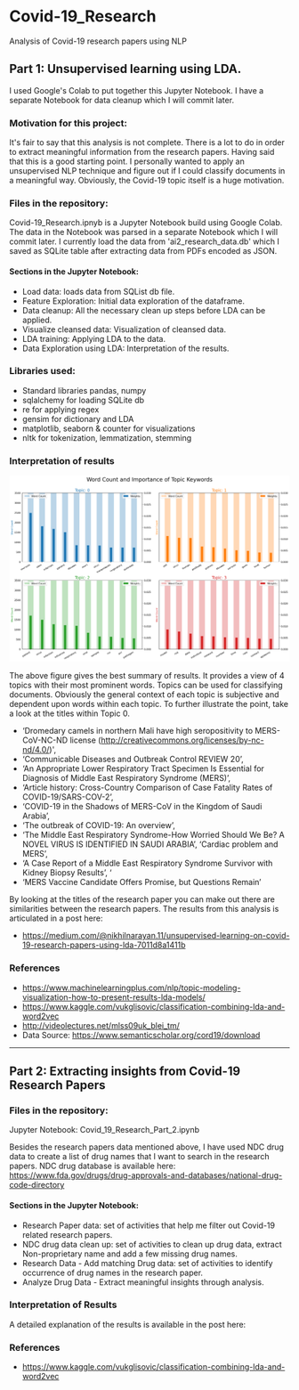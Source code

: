 # Covid-19_Research
Analysis of Covid-19 research papers using NLP

## Part 1: Unsupervised learning using LDA.

I used Google's Colab to put together this Jupyter Notebook. I have a separate Notebook for data cleanup which I will commit later.

### Motivation for this project:
It's fair to say that this analysis is not complete. There is a lot to do in order to extract meaningful information from the research papers. Having said that this is a good starting point. I personally wanted to apply an unsupervised NLP technique and figure out if I could classify documents in a meaningful way. Obviously, the Covid-19 topic itself is a huge motivation.

### Files in the repository:
Covid-19_Research.ipnyb is a Jupyter Notebook build using Google Colab.
The data in the Notebook was parsed in a separate Notebook which I will commit later. I currently load the data from 'ai2_research_data.db' which I saved as SQLite table after extracting data from PDFs encoded as JSON.

#### Sections in the Jupyter Notebook:
- Load data: loads data from SQList db file.
- Feature Exploration: Initial data exploration of the dataframe.
- Data cleanup: All the necessary clean up steps before LDA can be applied.
- Visualize cleansed data: Visualization of cleansed data.
- LDA training: Applying LDA to the data.
- Data Exploration using LDA: Interpretation of the results.

### Libraries used:
- Standard libraries pandas, numpy
- sqlalchemy for loading SQLite db
- re for applying regex
- gensim for dictionary and LDA
- matplotlib, seaborn & counter for visualizations
- nltk for tokenization, lemmatization, stemming

### Interpretation of results
![GitHub Logo](/top4topics.png)

The above figure gives the best summary of results. It provides a view of 4 topics with their most prominent words. Topics can be used for classifying documents. Obviously the general context of each topic is subjective and dependent upon words within each topic. To further illustrate the point, take a look at the titles within Topic 0.

- ‘Dromedary camels in northern Mali have high seropositivity to MERS-CoV-NC-ND license (http://creativecommons.org/licenses/by-nc-nd/4.0/)',
- ‘Communicable Diseases and Outbreak Control REVIEW 20’,
- ‘An Appropriate Lower Respiratory Tract Specimen Is Essential for Diagnosis of Middle East Respiratory Syndrome (MERS)’,
- ‘Article history: Cross-Country Comparison of Case Fatality Rates of COVID-19/SARS-COV-2’,
- ‘COVID-19 in the Shadows of MERS-CoV in the Kingdom of Saudi Arabia’,
- ‘The outbreak of COVID-19: An overview’,
- ‘The Middle East Respiratory Syndrome-How Worried Should We Be? A NOVEL VIRUS IS IDENTIFIED IN SAUDI ARABIA’, ‘Cardiac problem and MERS’,
- ‘A Case Report of a Middle East Respiratory Syndrome Survivor with Kidney Biopsy Results’, ‘
- ‘MERS Vaccine Candidate Offers Promise, but Questions Remain’

By looking at the titles of the research paper you can make out there are similarities between the research papers. The results from this analysis is articulated in a post here:
- https://medium.com/@nikhilnarayan.11/unsupervised-learning-on-covid-19-research-papers-using-lda-7011d8a1411b

### References
- https://www.machinelearningplus.com/nlp/topic-modeling-visualization-how-to-present-results-lda-models/
- https://www.kaggle.com/vukglisovic/classification-combining-lda-and-word2vec
- http://videolectures.net/mlss09uk_blei_tm/
- Data Source: https://www.semanticscholar.org/cord19/download

----------------------------------------------------------------------------------------------------------------------------------------

## Part 2: Extracting insights from Covid-19 Research Papers

### Files in the repository:
Jupyter Notebook: Covid_19_Research_Part_2.ipynb

Besides the research papers data mentioned above, I have used NDC drug data to create a list of drug names that I want to search in the research papers. NDC drug database is available here:
https://www.fda.gov/drugs/drug-approvals-and-databases/national-drug-code-directory

#### Sections in the Jupyter Notebook:
- Research Paper data: set of activities that help me filter out Covid-19 related research papers.
- NDC drug data clean up: set of activities to clean up drug data, extract Non-proprietary name and add a few missing drug names.
- Research Data - Add matching Drug data: set of activities to identify occurrence of drug names in the research paper.
- Analyze Drug Data - Extract meaningful insights through analysis.

### Interpretation of Results
A detailed explanation of the results is available in the post here:


### References
- https://www.kaggle.com/vukglisovic/classification-combining-lda-and-word2vec

